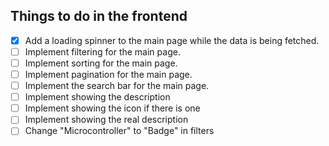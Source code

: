 ## Things to do in the frontend

- [x] Add a loading spinner to the main page while the data is being fetched.
- [ ] Implement filtering for the main page.
- [ ] Implement sorting for the main page.
- [ ] Implement pagination for the main page.
- [ ] Implement the search bar for the main page.
- [ ] Implement showing the description
- [ ] Implement showing the icon if there is one
- [ ] Implement showing the real description
- [ ] Change "Microcontroller" to "Badge" in filters
